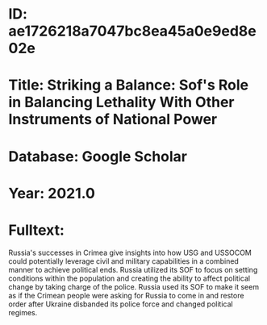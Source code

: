 # ID: ae1726218a7047bc8ea45a0e9ed8e02e
# Title: Striking a Balance: Sof's Role in Balancing Lethality With Other Instruments of National Power
# Database: Google Scholar
# Year: 2021.0
# Fulltext:
Russia's successes in Crimea give insights into how USG and USSOCOM could potentially leverage civil and military capabilities in a combined manner to achieve political ends.
Russia utilized its SOF to focus on setting conditions within the population and creating the ability to affect political change by taking charge of the police.
Russia used its SOF to make it seem as if the Crimean people were asking for Russia to come in and restore order after Ukraine disbanded its police force and changed political regimes.